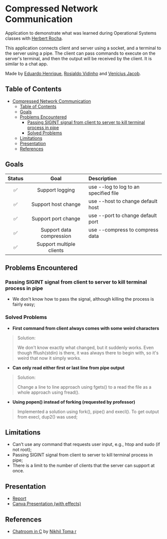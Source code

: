 # Compressed Network Communication

Application to demonstrate what was learned during Operational Systems classes with [Herbert Rocha](https://github.com/hbgit).

This application connects client and server using a socket, and a terminal to the server using a pipe. The client can pass commands to execute on the server's terminal, and then the output will be received by the client. It is similar to a chat app.

Made by [Eduardo Henrique](https://github.com/ed-henrique), [Rosialdo Vidinho](https://github.com/Rosialdo) and [Venícius Jacob](https://github.com/veniciusjacob).

## Table of Contents

- [Compressed Network Communication](#compressed-network-communication)
  - [Table of Contents](#table-of-contents)
  - [Goals](#goals)
  - [Problems Encountered](#problems-encountered)
    - [Passing SIGINT signal from client to server to kill terminal process in pipe](#passing-sigint-signal-from-client-to-server-to-kill-terminal-process-in-pipe)
    - [Solved Problems](#solved-problems)
  - [Limitations](#limitations)
  - [Presentation](#presentation)
  - [References](#references)

## Goals

| Status | Goal                     | Description                           |
| :----: | :----------------------: | :------------------------------------ |
| ✅     | Support logging          | use --log to log to an specified file |
| ✅     | Support host change      | use --host to change default host     |
| ✅     | Support port change      | use --port to change default port     |
| ✅     | Support data compression | use --compress to compress data       |
| ✅     | Support multiple clients |                                       |

## Problems Encountered

### Passing SIGINT signal from client to server to kill terminal process in pipe

- We don't know how to pass the signal, although killing the process is fairly easy;

### Solved Problems

- **First command from client always comes with some weird characters**

> Solution:
>
> We don't know exactly what changed, but it suddenly works. Even though fflush(stdin) is there, it was always there to begin with, so it's weird that now it simply works.

- **Can only read either first or last line from pipe output**

> Solution:
>
> Change a line to line approach using fgets() to a read the file as a whole approach using fread().

- **Using popen() instead of forking (requested by professor)**

> Implemented a solution using fork(), pipe() and execl(). To get output from execl, dup2() was used;

## Limitations

- Can't use any command that requests user input, e.g., htop and sudo (if not root);
- Passing SIGINT signal from client to server to kill terminal process in pipe;
- There is a limit to the number of clients that the server can support at once.

## Presentation

- [Report](https://github.com/ed-henrique/EduardoRosialdoVenicius-_FinalProject_OS_RR_2022/blob/main/presentation/Projeto%20Final%20SO.pdf)
- [Canva Presentation (with effects)](https://www.canva.com/design/DAFHpdmghg8/GNoinHOJhnPx7lMZw-pLQw/view)

## References

- [Chatroom in C](https://github.com/nikhilroxtomar/Chatroom-in-C) by [Nikhil Toma r](https://github.com/nikhilroxtomar)

